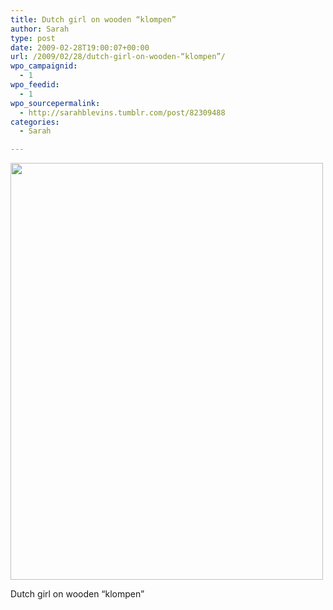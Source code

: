 ```yaml
---
title: Dutch girl on wooden “klompen”
author: Sarah
type: post
date: 2009-02-28T19:00:07+00:00
url: /2009/02/28/dutch-girl-on-wooden-“klompen”/
wpo_campaignid:
  - 1
wpo_feedid:
  - 1
wpo_sourcepermalink:
  - http://sarahblevins.tumblr.com/post/82309488
categories:
  - Sarah

---
```

<img class="alignnone" src="http://www.sarah-blevins.com/wp-content/plugins/wp-o-matic/cache/2ba94_3aAwrEXAFki4t23fJZ9gl0xuo1_500.jpg" alt="" width="500" height="667" />

Dutch girl on wooden “klompen”